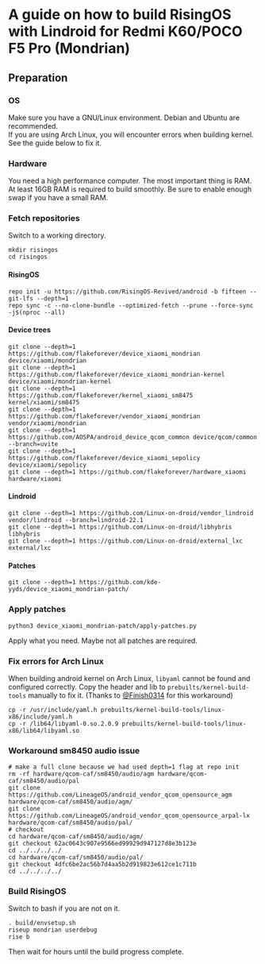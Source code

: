 # A guide on how to build RisingOS with Lindroid for Redmi K60/POCO F5 Pro (Mondrian)
## Preparation 
### OS
Make sure you have a GNU/Linux environment. Debian and Ubuntu are recommended.  
If you are using Arch Linux, you will encounter errors when building kernel. See the guide below to fix it.
### Hardware
You need a high performance computer. The most important thing is RAM. At least 16GB RAM is required to build smoothly.
Be sure to enable enough swap if you have a small RAM.
### Fetch repositories
Switch to a working directory.
```
mkdir risingos
cd risingos
```
#### RisingOS
```
repo init -u https://github.com/RisingOS-Revived/android -b fifteen --git-lfs --depth=1
repo sync -c --no-clone-bundle --optimized-fetch --prune --force-sync -j$(nproc --all)
```
#### Device trees
```
git clone --depth=1 https://github.com/flakeforever/device_xiaomi_mondrian device/xiaomi/mondrian
git clone --depth=1 https://github.com/flakeforever/device_xiaomi_mondrian-kernel device/xiaomi/mondrian-kernel
git clone --depth=1 https://github.com/flakeforever/kernel_xiaomi_sm8475 kernel/xiaomi/sm8475
git clone --depth=1 https://github.com/flakeforever/vendor_xiaomi_mondrian vendor/xiaomi/mondrian
git clone --depth=1 https://github.com/AOSPA/android_device_qcom_common device/qcom/common --branch=uvite
git clone --depth=1 https://github.com/flakeforever/device_xiaomi_sepolicy device/xiaomi/sepolicy
git clone --depth=1 https://github.com/flakeforever/hardware_xiaomi hardware/xiaomi
```
#### Lindroid
```
git clone --depth=1 https://github.com/Linux-on-droid/vendor_lindroid vendor/lindroid --branch=lindroid-22.1
git clone --depth=1 https://github.com/Linux-on-droid/libhybris libhybris
git clone --depth=1 https://github.com/Linux-on-droid/external_lxc external/lxc
```
#### Patches
```
git clone --depth=1 https://github.com/kde-yyds/device_xiaomi_mondrian-patch/
```
### Apply patches
```
python3 device_xiaomi_mondrian-patch/apply-patches.py
```
Apply what you need. Maybe not all patches are required.
### Fix errors for Arch Linux
When building android kernel on Arch Linux, `libyaml` cannot be found and configured correctly. Copy the header and lib to `prebuilts/kernel-build-tools` manually to fix it. (Thanks to [@Finish0314](https://github.com/finish0314) for this workaround)
```
cp -r /usr/include/yaml.h prebuilts/kernel-build-tools/linux-x86/include/yaml.h
cp -r /lib64/libyaml-0.so.2.0.9 prebuilts/kernel-build-tools/linux-x86/lib64/libyaml.so
```
### Workaround sm8450 audio issue
```
# make a full clone because we had used depth=1 flag at repo init
rm -rf hardware/qcom-caf/sm8450/audio/agm hardware/qcom-caf/sm8450/audio/pal
git clone https://github.com/LineageOS/android_vendor_qcom_opensource_agm hardware/qcom-caf/sm8450/audio/agm/
git clone https://github.com/LineageOS/android_vendor_qcom_opensource_arpal-lx hardware/qcom-caf/sm8450/audio/pal/
# checkout
cd hardware/qcom-caf/sm8450/audio/agm/
git checkout 62ac0643c907e9566ed99929d947127d8e3b123e
cd ../../../../
cd hardware/qcom-caf/sm8450/audio/pal/
git checkout 4dfc6be2ac56b7d4aa5b2d919823e612ce1c711b
cd ../../../../
```
### Build RisingOS
Switch to bash if you are not on it.
```
. build/envsetup.sh
riseup mondrian userdebug
rise b
```
Then wait for hours until the build progress complete.

